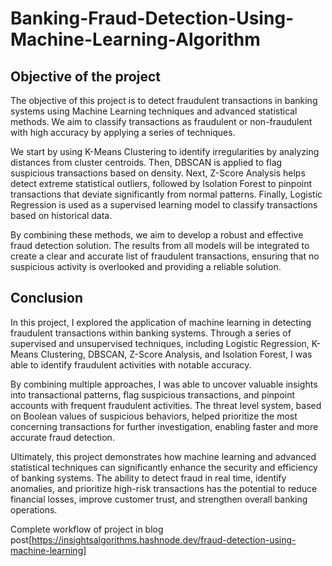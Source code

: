 # Banking-Fraud-Detection-Using-Machine-Learning-Algorithm
## Objective of the project

The objective of this project is to detect fraudulent transactions in banking systems using Machine Learning techniques and advanced statistical methods. We aim to classify transactions as fraudulent or non-fraudulent with high accuracy by applying a series of techniques.

We start by using K-Means Clustering to identify irregularities by analyzing distances from cluster centroids. Then, DBSCAN is applied to flag suspicious transactions based on density. Next, Z-Score Analysis helps detect extreme statistical outliers, followed by Isolation Forest to pinpoint transactions that deviate significantly from normal patterns. Finally, Logistic Regression is used as a supervised learning model to classify transactions based on historical data.

By combining these methods, we aim to develop a robust and effective fraud detection solution. The results from all models will be integrated to create a clear and accurate list of fraudulent transactions, ensuring that no suspicious activity is overlooked and providing a reliable solution.

## Conclusion

In this project, I explored the application of machine learning in detecting fraudulent transactions within banking systems. Through a series of supervised and unsupervised techniques, including Logistic Regression, K-Means Clustering, DBSCAN, Z-Score Analysis, and Isolation Forest, I was able to identify fraudulent activities with notable accuracy.

By combining multiple approaches, I was able to uncover valuable insights into transactional patterns, flag suspicious transactions, and pinpoint accounts with frequent fraudulent activities. The threat level system, based on Boolean values of suspicious behaviors, helped prioritize the most concerning transactions for further investigation, enabling faster and more accurate fraud detection.

Ultimately, this project demonstrates how machine learning and advanced statistical techniques can significantly enhance the security and efficiency of banking systems. The ability to detect fraud in real time, identify anomalies, and prioritize high-risk transactions has the potential to reduce financial losses, improve customer trust, and strengthen overall banking operations.

Complete workflow of project in blog post[https://insightsalgorithms.hashnode.dev/fraud-detection-using-machine-learning]

